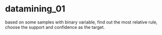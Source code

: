 # datamining_01
based on some samples with binary variable, find out the most relative rule, choose the support and confidence as the target. 
